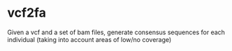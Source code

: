 vcf2fa
======

Given a vcf and a set of bam files, generate consensus sequences for each individual (taking into account areas of low/no coverage)
